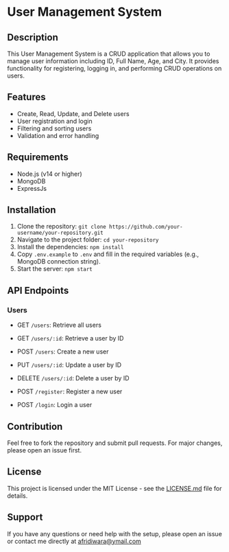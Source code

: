 # User Management System

## Description
This User Management System is a CRUD application that allows you to manage user information including ID, Full Name, Age, and City. It provides functionality for registering, logging in, and performing CRUD operations on users.

## Features
- Create, Read, Update, and Delete users
- User registration and login
- Filtering and sorting users
- Validation and error handling

## Requirements
- Node.js (v14 or higher)
- MongoDB
- ExpressJs

## Installation
1. Clone the repository: `git clone https://github.com/your-username/your-repository.git`
2. Navigate to the project folder: `cd your-repository`
3. Install the dependencies: `npm install`
4. Copy `.env.example` to `.env` and fill in the required variables (e.g., MongoDB connection string).
5. Start the server: `npm start`

## API Endpoints
### Users
- GET `/users`: Retrieve all users
- GET `/users/:id`: Retrieve a user by ID
- POST `/users`: Create a new user
- PUT `/users/:id`: Update a user by ID
- DELETE `/users/:id`: Delete a user by ID

- POST `/register`: Register a new user
- POST `/login`: Login a user


## Contribution
Feel free to fork the repository and submit pull requests. For major changes, please open an issue first.

## License
This project is licensed under the MIT License - see the [LICENSE.md](LICENSE.md) file for details.

## Support
If you have any questions or need help with the setup, please open an issue or contact me directly at afridiwara@ymail.com


